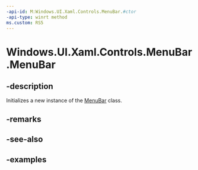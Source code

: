 ```yaml
---
-api-id: M:Windows.UI.Xaml.Controls.MenuBar.#ctor
-api-type: winrt method
ms.custom: RS5
---
```


<!-- Method syntax.
public MenuBar.MenuBar()
-->

# Windows.UI.Xaml.Controls.MenuBar.MenuBar

## -description

Initializes a new instance of the [MenuBar](menubar.md) class.

## -remarks

## -see-also

## -examples

